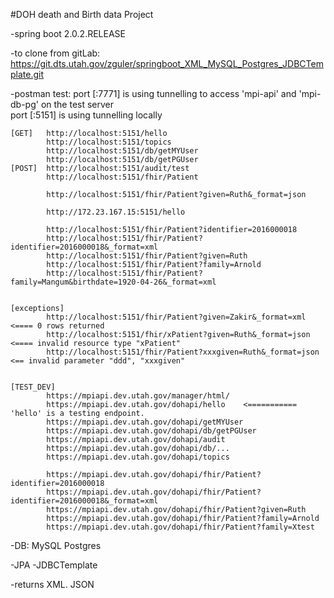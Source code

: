 
#DOH death and Birth data Project

-spring boot 2.0.2.RELEASE

-to clone from gitLab: https://git.dts.utah.gov/zguler/springboot_XML_MySQL_Postgres_JDBCTemplate.git

-postman test:
			port [:7771] is using tunnelling to access 'mpi-api' and 'mpi-db-pg' on the test server				
			port [:5151] is using tunnelling locally
			
	[GET]	http://localhost:5151/hello
			http://localhost:5151/topics
			http://localhost:5151/db/getMYUser
			http://localhost:5151/db/getPGUser
	[POST]	http://localhost:5151/audit/test
			http://localhost:5151/fhir/Patient
			
			http://localhost:5151/fhir/Patient?given=Ruth&_format=json
			
			http://172.23.167.15:5151/hello

			http://localhost:5151/fhir/Patient?identifier=2016000018	
			http://localhost:5151/fhir/Patient?identifier=2016000018&_format=xml
			http://localhost:5151/fhir/Patient?given=Ruth
			http://localhost:5151/fhir/Patient?family=Arnold
			http://localhost:5151/fhir/Patient?family=Mangum&birthdate=1920-04-26&_format=xml
		
					
	[exceptions]				
			http://localhost:5151/fhir/Patient?given=Zakir&_format=xml	<==== 0 rows returned		
			http://localhost:5151/fhir/xPatient?given=Ruth&_format=json <==== invalid resource type "xPatient"
			http://localhost:5151/fhir/Patient?xxxgiven=Ruth&_format=json <== invalid parameter "ddd", "xxxgiven"

			
	[TEST_DEV]			
			https://mpiapi.dev.utah.gov/manager/html/			
			https://mpiapi.dev.utah.gov/dohapi/hello	<=========== 'hello' is a testing endpoint.					
			https://mpiapi.dev.utah.gov/dohapi/getMYUser
			https://mpiapi.dev.utah.gov/dohapi/db/getPGUser
			https://mpiapi.dev.utah.gov/dohapi/audit
			https://mpiapi.dev.utah.gov/dohapi/db/...
			https://mpiapi.dev.utah.gov/dohapi/topics
			
			https://mpiapi.dev.utah.gov/dohapi/fhir/Patient?identifier=2016000018
			https://mpiapi.dev.utah.gov/dohapi/fhir/Patient?identifier=2016000018&_format=xml
			https://mpiapi.dev.utah.gov/dohapi/fhir/Patient?given=Ruth
			https://mpiapi.dev.utah.gov/dohapi/fhir/Patient?family=Arnold
			https://mpiapi.dev.utah.gov/dohapi/fhir/Patient?family=Xtest
			


-DB: 	MySQL
		Postgres

-JPA
-JDBCTemplate

-returns XML. JSON




